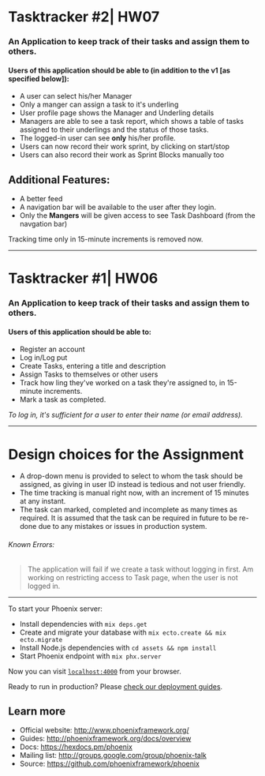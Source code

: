 # Tasktracker #2| HW07
### An Application to keep track of their tasks and assign them to others.

#### Users of this application should be able to (in addition to the v1 [as specified below]):
  * A user can select his/her Manager
  * Only a manger can assign a task to it's underling
  * User profile page shows the Manager and Underling details
  * Managers are able to see a task report, which shows a table of tasks assigned to their underlings and the status of those tasks.
  * The logged-in user can see **only** his/her profile.
  * Users can now record their work sprint, by clicking on start/stop
  * Users can also record their work as Sprint Blocks manually too


## Additional Features:
  * A better feed
  * A navigation bar will be available to the user after they login.
  * Only the **Mangers** will be given access to see Task Dashboard (from the navgation bar)

Tracking time only in 15-minute increments is removed now.
___
# Tasktracker #1| HW06
### An Application to keep track of their tasks and assign them to others.

#### Users of this application should be able to:
  * Register an account
  * Log in/Log put
  * Create Tasks, entering a title and description
  * Assign Tasks to themselves or other users
  * Track how ling they've worked on a task they're assigned to, in 15-minute increments.
  * Mark a task as completed.

_To log in, it's sufficient for a user to enter their name (or email address)._

___

# Design choices for the Assignment
  * A drop-down menu is provided to select to whom the task should be assigned, as giving in user ID instead is tedious and not user friendly.
  * The time tracking is manual right now, with an increment of 15 minutes at any instant.
  * The task can marked, completed and incomplete as many times as required. It is assumed that the task can be required in future to be re-done due to any mistakes or issues in production system.

###### Known Errors:
> The application will fail if we create a task without logging in first. Am working on restricting access to Task page, when the user is not logged in.
___

To start your Phoenix server:

  * Install dependencies with `mix deps.get`
  * Create and migrate your database with `mix ecto.create && mix ecto.migrate`
  * Install Node.js dependencies with `cd assets && npm install`
  * Start Phoenix endpoint with `mix phx.server`

Now you can visit [`localhost:4000`](http://localhost:4000) from your browser.

Ready to run in production? Please [check our deployment guides](http://www.phoenixframework.org/docs/deployment).

## Learn more

  * Official website: http://www.phoenixframework.org/
  * Guides: http://phoenixframework.org/docs/overview
  * Docs: https://hexdocs.pm/phoenix
  * Mailing list: http://groups.google.com/group/phoenix-talk
  * Source: https://github.com/phoenixframework/phoenix